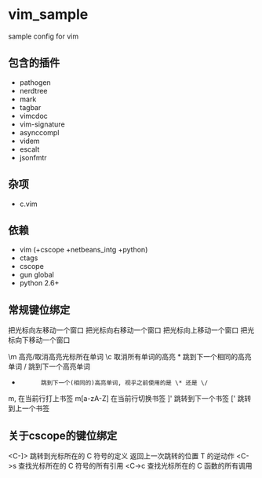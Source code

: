 # vim_sample
sample config for vim

## 包含的插件
* pathogen
* nerdtree
* mark
* tagbar
* vimcdoc
* vim-signature
* asynccompl
* videm
* escalt
* jsonfmtr

## 杂项
* c.vim

## 依赖
* vim (+cscope +netbeans_intg +python)
* ctags
* cscope
* gun global
* python 2.6+

## 常规键位绑定
<C-h>       把光标向左移动一个窗口
<C-l>       把光标向右移动一个窗口
<C-k>       把光标向上移动一个窗口
<C-j>       把光标向下移动一个窗口

\m          高亮/取消高亮光标所在单词
\c          取消所有单词的高亮
\*          跳到下一个相同的高亮单词
\/          跳到下一个高亮单词
*           跳到下一个(相同的)高亮单词, 视乎之前使用的是 \* 还是 \/

m,          在当前行打上书签
m[a-zA-Z]   在当前行切换书签
]'          跳转到下一个书签
['          跳转到上一个书签

## 关于cscope的键位绑定
<C-]>       跳转到光标所在的 C 符号的定义
<C-t>       返回上一次跳转的位置
T           <C-t>的逆动作
<C-\>s      查找光标所在的 C 符号的所有引用
<C-\>c      查找光标所在的 C 函数的所有调用
